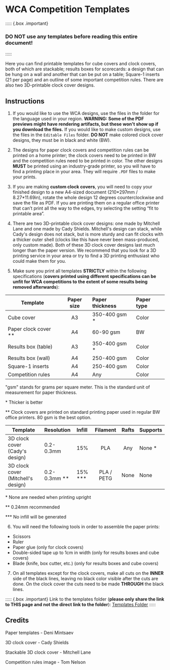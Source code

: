 # WCA Competition Templates

::::: {.box .important}

### DO NOT use any templates before reading this entire document!

:::::

Here you can find printable templates for cube covers and clock covers, both of which are stackable; results boxes for scorecards: a design that can be hung on a wall and another that can be put on a table; Square-1 inserts (21 per page) and an outline of some important competition rules. There are also two 3D-printable clock cover designs.

## Instructions

1. If you would like to use the WCA designs, use the files in the folder for the language used in your region. **WARNING: Some of the PDF previews might have rendering artifacts, but these won't show up if you download the files.** If you would like to make custom designs, use the files in the `Editable Files` folder. **DO NOT** make colored clock cover designs, they must be in black and white (BW).

2. The designs for paper clock covers and competition rules can be printed on a home printer; the clock covers need to be printed in BW and the competition rules need to be printed in color. The other designs **MUST** be printed using an industry-grade printer, so you will have to find a printing place in your area. They will require `.PDF` files to make your prints.

3. If you are making **custom clock covers**, you will need to copy your finished design to a new A4-sized document (210\*297mm / 8.27\*11.69in), rotate the whole design 12 degrees counterclockwise and save the file as PDF. If you are printing them on a regular office printer that can’t print all the way to the edges, try selecting the setting “fit to printable area”.

4. There are two 3D-printable clock cover designs: one made by Mitchell Lane and one made by Cady Shields. Mitchell's design can stack, while Cady's design does not stack, but is more sturdy and can fit clocks with a thicker outer shell (clocks like this have never been mass-produced, only custom made). Both of these 3D clock cover designs last much longer than the paper version. We recommend that you look for a 3D printing service in your area or try to find a 3D printing enthusiast who could make them for you.

5. Make sure you print all templates **STRICTLY** within the following specifications (**covers printed using different specifications can be unfit for WCA competitions to the extent of some results being removed afterwards**):

| Template               | Paper size | Paper thickness | Paper type |
| ---------------------- | :--------: | :-------------- | :--------- |
| Cube cover             |     A3     | 350-400 gsm \*  | Color      |
| Paper clock cover \*\* |     A4     | 60-90 gsm       | BW         |
| Results box (table)    |     A3     | 350-400 gsm \*  | Color      |
| Results box (wall)     |     A4     | 250-400 gsm     | Color      |
| Square-1 inserts       |     A4     | 250-400 gsm     | Color      |
| Competition rules      |     A4     | Any             | Color      |

"gsm" stands for grams per square meter. This is the standard unit of measurement for paper thickness.

\* Thicker is better

\*\* Clock covers are printed on standard printing paper used in regular BW office printers. 80 gsm is the best option.

| Template                           | Resolution     | Infill     |  Filament  | Rafts | Supports |
| ---------------------------------- | :------------- | :--------- | :--------: | :---: | :------- |
| 3D clock cover (Cady's design)     | 0.2-0.3mm      | 15%        |    PLA     |  Any  | None \*  |
| 3D clock cover (Mitchell's design) | 0.2-0.3mm \*\* | 15% \*\*\* | PLA / PETG | None  | None     |

\* None are needed when printing upright

\*\* 0.24mm recommended

\*\*\* No infill will be generated

6. You will need the following tools in order to assemble the paper prints:

-   Scissors
-   Ruler
-   Paper glue (only for clock covers)
-   Double-sided tape up to 1cm in width (only for results boxes and cube covers)
-   Blade (knife, box cutter, etc.) (only for results boxes and cube covers)

7. On all templates except for the clock covers, make all cuts on the **INNER** side of the black lines, leaving no black color visible after the cuts are done. On the clock cover the cuts need to be made **THROUGH** the black lines.

::::: {.box .important}
Link to the templates folder (**please only share the link to THIS page and not the direct link to the folder**): [Templates Folder](https://drive.google.com/drive/folders/1EVqEWSqruZ8_vEJpUmqhFUqaikzgUkkP?usp=sharing)
:::::

## Credits

Paper templates - Deni Mintsaev

3D clock cover - Cady Shields

Stackable 3D clock cover - Mitchell Lane

Competition rules image - Tom Nelson
